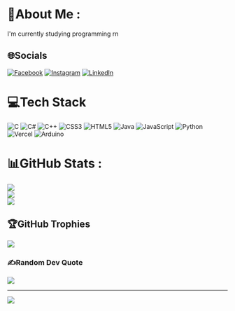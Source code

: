 # 💫About Me :
I'm currently studying programming rn

## 🌐Socials
[![Facebook](https://img.shields.io/badge/Facebook-%231877F2.svg?logo=Facebook&logoColor=white)](https://facebook.com/OstN0t) [![Instagram](https://img.shields.io/badge/Instagram-%23E4405F.svg?logo=Instagram&logoColor=white)](https://instagram.com/nack.str_z) [![LinkedIn](https://img.shields.io/badge/LinkedIn-%230077B5.svg?logo=linkedin&logoColor=white)](https://linkedin.com/in/nackwannabedev) 

# 💻Tech Stack
![C](https://img.shields.io/badge/c-%2300599C.svg?style=for-the-badge&logo=c&logoColor=white) ![C#](https://img.shields.io/badge/c%23-%23239120.svg?style=for-the-badge&logo=c-sharp&logoColor=white) ![C++](https://img.shields.io/badge/c++-%2300599C.svg?style=for-the-badge&logo=c%2B%2B&logoColor=white) ![CSS3](https://img.shields.io/badge/css3-%231572B6.svg?style=for-the-badge&logo=css3&logoColor=white) ![HTML5](https://img.shields.io/badge/html5-%23E34F26.svg?style=for-the-badge&logo=html5&logoColor=white) ![Java](https://img.shields.io/badge/java-%23ED8B00.svg?style=for-the-badge&logo=java&logoColor=white) ![JavaScript](https://img.shields.io/badge/javascript-%23323330.svg?style=for-the-badge&logo=javascript&logoColor=%23F7DF1E) ![Python](https://img.shields.io/badge/python-3670A0?style=for-the-badge&logo=python&logoColor=ffdd54) ![Vercel](https://img.shields.io/badge/vercel-%23000000.svg?style=for-the-badge&logo=vercel&logoColor=white) ![Arduino](https://img.shields.io/badge/-Arduino-00979D?style=for-the-badge&logo=Arduino&logoColor=white)
# 📊GitHub Stats :
![](https://github-readme-stats.vercel.app/api?username=StrangerZ667&theme=radical&hide_border=false&include_all_commits=false&count_private=false)<br/>
![](https://github-readme-streak-stats.herokuapp.com/?user=StrangerZ667&theme=radical&hide_border=false)<br/>
![](https://github-readme-stats.vercel.app/api/top-langs/?username=StrangerZ667&theme=radical&hide_border=false&include_all_commits=false&count_private=false&layout=compact)

## 🏆GitHub Trophies
![](https://github-trophies.vercel.app/?username=StrangerZ667&theme=radical&no-frame=false&no-bg=false&margin-w=4)

### ✍️Random Dev Quote
![](https://quotes-github-readme.vercel.app/api?type=horizontal&theme=radical)

---
[![](https://visitcount.itsvg.in/api?id=StrangerZ667&icon=0&color=0)](https://visitcount.itsvg.in)

